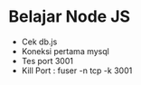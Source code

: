 # Belajar Node JS
- Cek db.js 
- Koneksi pertama mysql
- Tes port 3001
- Kill Port : fuser -n tcp -k 3001 